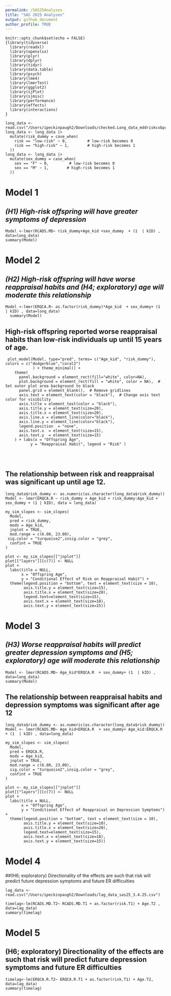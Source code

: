 ```yaml
---
permalink: /SAS25Analyses
title: "SAS 2025 Analyses"
output: github_document
author_profile: TRUE
---
```



```{r setup, include=FALSE}
knitr::opts_chunk$set(echo = FALSE)
{library(tidyverse)
  library(readxl)
  library(openxlsx)
  library(plyr)
  library(dplyr)
  library(tidyr)
  library(data.table)
  library(psych)
  library(lme4)
  library(lmerTest)
  library(ggplot2)
  library(sjPlot)
  library(sjmisc)
  library(performance)
  library(effects)
  library(interactions)
}
```

```{r, echo=FALSE}
long_data <- read.csv("/Users/ipeckinpaugh2/Downloads/checked.Long_data_mddriskcvbproject02.10.25.csv")
long_data <- long_data |> 
  mutate(risk_dummy = case_when(
    risk == "low-risk" ~ 0,         # low-risk becomes 0
    risk == "high-risk" ~ 1,        # high-risk becomes 1
  )) 
long_data <- long_data |> 
  mutate(sex_dummy = case_when(
    sex == "F" ~ 0,         # low-risk becomes 0
    sex == "M" ~ 1,        # high-risk becomes 1
  )) 
```
# Model 1
## _(H1) High-risk offspring will have greater symptoms of depression_
```{r, echo=FALSE}
Model <-lmer(RCADS.MD~ risk_dummy+Age_kid +sex_dummy  + (1  | kID) , data=long_data)
summary(Model)
```

# Model 2
## _(H2) High-risk offspring will have worse reappraisal habits and (H4; exploratory) age will moderate this relationship_
```{r, echo=FALSE}
Model <-lmer(ERQCA.R~ as.factor(risk_dummy)*Age_kid  + sex_dummy+ (1  | kID) , data=long_data) 
  summary(Model)
```

## High-risk offspring reported worse reappraisal habits than low-risk individuals up until 15 years of age.
```{r, echo=FALSE, warning=FALSE}
 plot_model(Model, type="pred", terms= c("Age_kid", "risk_dummy"), colors = c("dodgerblue","coral2")
            ) + theme_minimal() +
    theme(
      panel.background = element_rect(fill="white", color=NA),
      plot.background = element_rect(fill = "white", color = NA),  # Set outer plot area background to black
      panel.grid = element_blank(),  # Remove gridlines
      axis.text = element_text(color = "black"),  # Change axis text color for visibility
      axis.title = element_text(color = "black"),
      axis.title.y = element_text(size=20),
      axis.title.x = element_text(size=20),
      axis.line.x = element_line(color="black"),
      axis.line.y = element_line(color="black"),
      legend.position  = "none",
      axis.text.x  = element_text(size=15),
      axis.text.y  = element_text(size=15)
    ) + labs(x = "Offspring Age",
           y = "Reappraisal Habit", legend = "Risk" ) 
  
```
<br>

## The relationship between risk and reappraisal was significant up until age 12.
```{r, echo=FALSE, warning=FALSE}
long_data$risk_dummy <- as.numeric(as.character(long_data$risk_dummy))
Model <- lmer(ERQCA.R ~ risk_dummy + Age_kid + risk_dummy:Age_kid + sex_dummy + (1 | kID), data = long_data)

my_sim_slopes <- sim_slopes(
  Model,
  pred = risk_dummy,
  modx = Age_kid,
  jnplot = TRUE,
  mod.range = c(6.00, 23.00),
 sig.color = "turquoise2",insig.color = "grey",
  confint = TRUE
)

plot <- my_sim_slopes[["jnplot"]]
plot[["layers"]][c(7)] <- NULL
plot +
  labs(title = NULL,
       x = "Offspring Age",
       y = "Conditional Effect of Risk on Reappraisal Habit") +
  theme(legend.position = "bottom", text = element_text(size = 10),
        axis.title.y = element_text(size=15),
        axis.title.x = element_text(size=20), 
        legend.text=element_text(size=15),
        axis.text.x = element_text(size=18),
        axis.text.y = element_text(size=15))
```


# Model 3
## _(H3) Worse reappraisal habits will predict greater depression symptoms and (H5; exploratory) age will moderate this relationship_
```{r, echo=FALSE}
Model <- lmer(RCADS.MD~ Age_kid*ERQCA.R  + sex_dummy+ (1  | kID) , data=long_data)
summary(Model)
```

## The relationship between reappraisal habits and depression symptoms was significant after age 12
```{r, echo=FALSE, warning=FALSE}
long_data$risk_dummy <- as.numeric(as.character(long_data$risk_dummy))
Model <- lmer(RCADS.MD~ Age_kid+ERQCA.R  + sex_dummy+ Age_kid:ERQCA.R + (1  | kID) , data=long_data)

my_sim_slopes <- sim_slopes(
  Model,
  pred = ERQCA.R,
  modx = Age_kid,
  jnplot = TRUE,
  mod.range = c(6.00, 23.00),
  sig.color = "turquoise2",insig.color = "grey",
  confint = TRUE
)

plot <- my_sim_slopes[["jnplot"]]
plot[["layers"]][c(7)] <- NULL
plot +
  labs(title = NULL,
       x = "Offspring Age",
       y = "Conditional Effect of Reappraisal on Depression Symptoms") +
  theme(legend.position = "bottom", text = element_text(size = 10),
        axis.title.y = element_text(size=10),
        axis.title.x = element_text(size=20), 
        legend.text=element_text(size=15),
        axis.text.x = element_text(size=18), 
        axis.text.y = element_text(size=15))

```


# Model 4 
##(H6; exploratory) Directionality of the effects are such that risk will predict future depression symptoms and future ER difficulties
```{r, echo=FALSE, warning=FALSE}
lag_data <- read.csv("/Users/ipeckinpaugh2/Downloads/lag_data_sas25_3.4.25.csv")
```

```{r, echo=FALSE, warning=FALSE}
timelag<-lm(RCADS.MD.T2~ RCADS.MD.T1 + as.factor(risk.T1) + Age.T2 , data=lag_data)
summary(timelag)
```

# Model 5
## (H6; exploratory) Directionality of the effects are such that risk will predict future depression symptoms and future ER difficulties
```{r, echo=FALSE, warning=FALSE}
timelag<-lm(ERQCA.R.T2~ ERQCA.R.T1 + as.factor(risk.T1) + Age.T2, data=lag_data)
summary(timelag)
```

